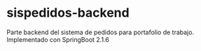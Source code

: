 # sispedidos-backend
Parte backend del sistema de pedidos para portafolio de trabajo. Implementado con SpringBoot 2.1.6
